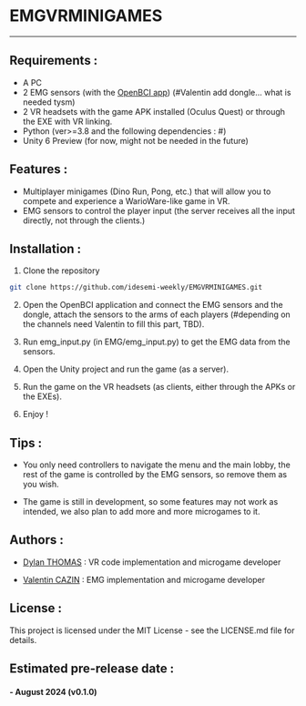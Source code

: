 # EMGVRMINIGAMES

-------------------


## Requirements :

- A PC
- 2 EMG sensors (with the [OpenBCI app](https://openbci.com/downloads)) (#Valentin add dongle... what is needed tysm)
- 2 VR headsets with the game APK installed (Oculus Quest) or through the EXE with VR linking.
- Python (ver>=3.8 and the following dependencies : #)
- Unity 6 Preview (for now, might not be needed in the future)


## Features :

- Multiplayer minigames (Dino Run, Pong, etc.) that will allow you to compete and experience a WarioWare-like game in VR.
- EMG sensors to control the player input (the server receives all the input directly, not through the clients.)


## Installation :

1. Clone the repository

```bash
git clone https://github.com/idesemi-weekly/EMGVRMINIGAMES.git
```

2. Open the OpenBCI application and connect the EMG sensors and the dongle, attach the sensors to the arms of each players (#depending on the channels need Valentin to fill this part, TBD). 

3. Run emg_input.py (in EMG/emg_input.py) to get the EMG data from the sensors.

4. Open the Unity project and run the game (as a server).

5. Run the game on the VR headsets (as clients, either through the APKs or the EXEs).

6. Enjoy !


## Tips :

- You only need controllers to navigate the menu and the main lobby, the rest of the game is controlled by the EMG sensors, so remove them as you wish.

- The game is still in development, so some features may not work as intended, we also plan to add more and more microgames to it.


## Authors :

- [Dylan THOMAS](https://github.com/Dylouwu) : VR code implementation and microgame developer

- [Valentin CAZIN](https://github.com/ItsMyRainbow) : EMG implementation and microgame developer


## License :

This project is licensed under the MIT License - see the LICENSE.md file for details.


## Estimated pre-release date :

#### - August 2024 (v0.1.0)
